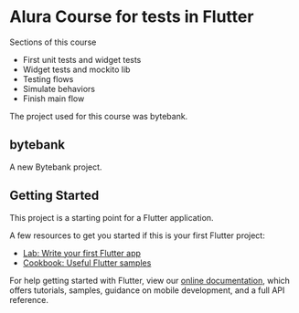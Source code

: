 # Alura Course for tests in Flutter
Sections of this course
- First unit tests and widget tests
- Widget tests and mockito lib
- Testing flows
- Simulate behaviors
- Finish main flow

The project used for this course was bytebank. 

## bytebank

A new Bytebank project.

## Getting Started

This project is a starting point for a Flutter application.

A few resources to get you started if this is your first Flutter project:

- [Lab: Write your first Flutter app](https://flutter.dev/docs/get-started/codelab)
- [Cookbook: Useful Flutter samples](https://flutter.dev/docs/cookbook)

For help getting started with Flutter, view our
[online documentation](https://flutter.dev/docs), which offers tutorials,
samples, guidance on mobile development, and a full API reference.
